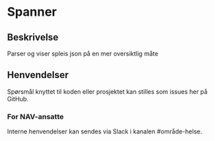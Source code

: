 # Spanner

## Beskrivelse
Parser og viser spleis json på en mer oversiktlig måte

## Henvendelser
Spørsmål knyttet til koden eller prosjektet kan stilles som issues her på GitHub.
### For NAV-ansatte
Interne henvendelser kan sendes via Slack i kanalen #område-helse.
